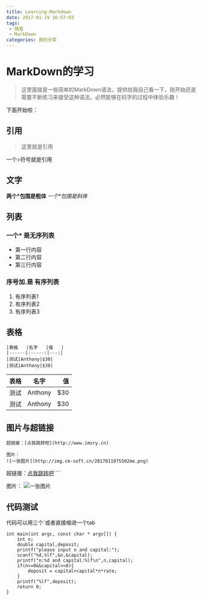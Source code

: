 ```yaml
---
title: Learning-Markdown
date: 2017-01-19 16:57:03
tags: 
 - 随笔
 - MarkDown
categories: 我的分享
---
```

# MarkDown的学习
> 这里面就是一些简单的MarkDown语法，提供给我自己看一下，刚开始还是需要不断练习来接受这种语法，必然能够在码字的过程中体验乐趣！

下面开始啦：

<!--more-->
## 引用
> 这里就是引用

一个>符号就是引用
## 文字
**两个\*包围是粗体** *一个\*包围是斜体*
## 列表
### 一个* 是无序列表

* 第一行内容
* 第二行内容
* 第三行内容

### 序号加.是 有序列表

1. 有序列表1
2. 有序列表2
3. 有序列表3

## 表格

	|表格   |名字   |值   |
	|------|:-----:|---:|
	|测试|Anthony|$30|
	|测试|Anthony|$30|

|表格   |名字   |值   |
|------|:-----:|---:|
|测试|Anthony|$30|
|测试|Anthony|$30|

## 图片与超链接

	超链接：[点我跳转吧](http://www.imsry.cn)

	图片：
	![一张图片](http://img.cm-soft.cn/2017011975502me.png)

超链接：[点我跳转吧](http://www.imsry.cn)````

图片：
![一张图片](http://img.cm-soft.cn/2017011975502me.png)

## 代码测试

代码可以用三个`或者直接缩进一个tab

```
int main(int argc, const char * argv[]) {
	int n;
    double capital,deposit;
    printf("please input n and capital:");
    scanf("%d,%lf",&n,&capital);
    printf("n:%d and capital:%lf\n",n,capital);
    if(n>=0&&capital>=0){
        deposit = capital+capital*n*rate;
    }
    printf("%lf",deposit);
    return 0;
}
```